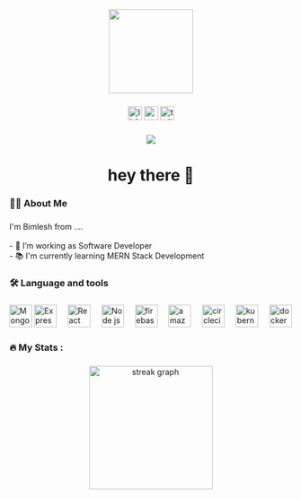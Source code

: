 <div align="center">
  <img height="150" src="https://camo.githubusercontent.com/62da68eb62b1e5f175f7d1f0191dd89a653d7908feb22d37d4a0ab07365d6791/68747470733a2f2f6d656469612e67697068792e636f6d2f6d656469612f4d3967624264396e6244724f5475314d71782f67697068792e676966"  />
</div>

###

<div align="center">
  <img src="https://img.shields.io/static/v1?message=LinkedIn&logo=linkedin&label=&color=0077B5&logoColor=white&labelColor=&style=for-the-badge" height="25" alt="linkedin logo"  />
  <img src="https://img.shields.io/static/v1?message=Youtube&logo=youtube&label=&color=FF0000&logoColor=white&labelColor=&style=for-the-badge" height="25" alt="youtube logo"  />
  <img src="https://img.shields.io/static/v1?message=Twitter&logo=twitter&label=&color=1DA1F2&logoColor=white&labelColor=&style=for-the-badge" height="25" alt="twitter logo"  />
</div>

###

<div align="center">
  <img src="https://visitor-badge.laobi.icu/badge?page_id=maurodesouza.maurodesouza&"  />
</div>

###

<h1 align="center">hey there 👋</h1>

###

<h3 align="left">👩‍💻  About Me</h3>

###

<p align="left">I'm Bimlesh from ....<br><br>- 🔭 I’m working as Software Developer<br>- 📚 I'm currently learning MERN Stack Development<br></p>

###

<h3 align="left">🛠 Language and tools</h3>

###

<div align="left">
  <img src="https://w7.pngwing.com/pngs/956/695/png-transparent-mongodb-original-wordmark-logo-icon-thumbnail.png" height="40" alt="MongoDB logo"  />
 
  <img src="https://w7.pngwing.com/pngs/212/722/png-transparent-web-development-express-js-javascript-software-framework-laravel-world-wide-web-purple-blue-text.png" height="40" alt="Express logo"  />
  <img width="12" />
  <img src="https://encrypted-tbn0.gstatic.com/images?q=tbn:ANd9GcRq8qFJxutjPAqB9kYjhY7GsHs5TZvs1F9uwZSv7jkb0w&s" height="40" alt="React logo"  />
  <img width="12" />
  <img src="https://encrypted-tbn0.gstatic.com/images?q=tbn:ANd9GcQaYRkU_4EqPItphgo68uqxP2KVm7MNYyYRfxuNxKQHlA&s" height="40" alt="Node js logo"  />
  <img width="12" />
  <img src="https://www.svgrepo.com/show/374144/typescript.svg" height="40" alt="firebase logo"  />
  <img width="12" />
  <img src="https://cdn.iconscout.com/icon/free/png-256/free-java-25-226002.png?f=webp" height="40" alt="amazonwebservices logo"  />
  <img width="12" />
  <img src="https://encrypted-tbn0.gstatic.com/images?q=tbn:ANd9GcQd844C-MsX-jTm1KggZRx7ZgRn4zBWYjrkWqjYPPf6rA&s" height="40" alt="circleci logo"  />
  <img width="12" />
  <img src="https://encrypted-tbn0.gstatic.com/images?q=tbn:ANd9GcTVuoS-i-9qnIRoh-H8Dd-oUkESByy4FmF_ThBjVIc_yg&s" height="40" alt="kubernetes logo"  />
  <img width="12" />
  <img src="https://cdn.jsdelivr.net/gh/devicons/devicon/icons/docker/docker-plain-wordmark.svg" height="40" alt="docker logo"  />
</div>

###

<h3 align="left">🔥   My Stats :</h3>

###

<div align="center">
  <img src="https://streak-stats.demolab.com?user=maurodesouza&locale=en&mode=daily&theme=dark&hide_border=false&border_radius=5&order=3" height="220" alt="streak graph"  />
</div>

###
